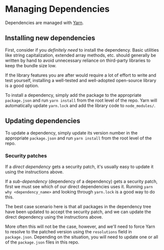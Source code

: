 # Managing Dependencies

Dependencies are managed with [Yarn](https://yarnpkg.com/).

## Installing new dependencies

First, consider if you _definitely need_ to install the dependency. Basic utilities like string capitalization, extended array methods, etc. should generally be written by hand to avoid unnecessary reliance on third-party libraries to keep the bundle size low.

If the library features you are after would require a lot of effort to write and test yourself, installing a well-tested and well-adopted open-source library is a good option.

To install a dependency, simply add the package to the appropriate `package.json` and run `yarn install` from the root level of the repo. Yarn will automatically update `yarn.lock` and add the library code to `node_modules/`.

## Updating dependencies

To update a dependency, simply update its version number in the appropriate `package.json` and run `yarn install` from the root level of the repo.

### Security patches

If a _direct dependency_ gets a security patch, it's usually easy to update it using the instructions above.

If a _sub-dependency_ (dependency of a dependency) gets a security patch, first we must see which of our direct dependencies uses it. Running `yarn why <dependency_name>` and looking through `yarn.lock` is a good way to do this.

The best case scenario here is that all packages in the dependency tree have been updated to accept the security patch, and we can update the direct dependency using the instructions above.

More often this will not be the case, however, and we'll need to force Yarn to resolve to the patched version using the `resolutions` field in `package.json`. Depending on the situation, you will need to update one or all of the `package.json` files in this repo.
